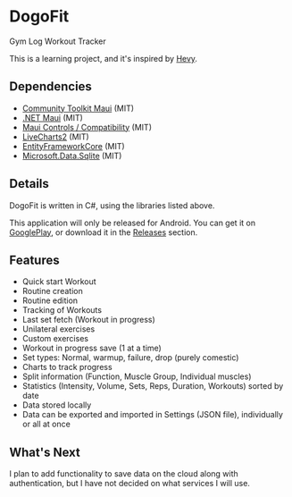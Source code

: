 # DogoFit

Gym Log Workout Tracker

This is a learning project, and it's inspired by [Hevy](https://www.hevyapp.com/).

## Dependencies

- [Community Toolkit Maui](https://github.com/CommunityToolkit/Maui/blob/main/LICENSE) (MIT)
- [.NET Maui](https://github.com/dotnet/maui/blob/main/LICENSE.txt) (MIT)
- [Maui Controls / Compatibility](https://github.com/dotnet/maui/blob/main/LICENSE.txt) (MIT)
- [LiveCharts2](https://github.com/beto-rodriguez/LiveCharts2/blob/master/LICENSE) (MIT)
- [EntityFrameworkCore](https://github.com/dotnet/efcore/blob/main/LICENSE.txt) (MIT)
- [Microsoft.Data.Sqlite](https://github.com/dotnet/efcore/blob/main/LICENSE.txt) (MIT)

## Details

DogoFit is written in C#, using the libraries listed above.

This application will only be released for Android. You can get it on [GooglePlay](https://github.com/dogopequi/DogoFit), or download it in the [Releases](https://github.com/dogopequi/DogoFit) section.

## Features

- Quick start Workout
- Routine creation
- Routine edition
- Tracking of Workouts
- Last set fetch (Workout in progress)
- Unilateral exercises
- Custom exercises
- Workout in progress save (1 at a time)
- Set types: Normal, warmup, failure, drop (purely comestic)
- Charts to track progress
- Split information (Function, Muscle Group, Individual muscles)
- Statistics (Intensity, Volume, Sets, Reps, Duration, Workouts) sorted by date
- Data stored locally
- Data can be exported and imported in Settings (JSON file), individually or all at once

## What's Next

I plan to add functionality to save data on the cloud along with authentication, but I have not decided on what services I will use.